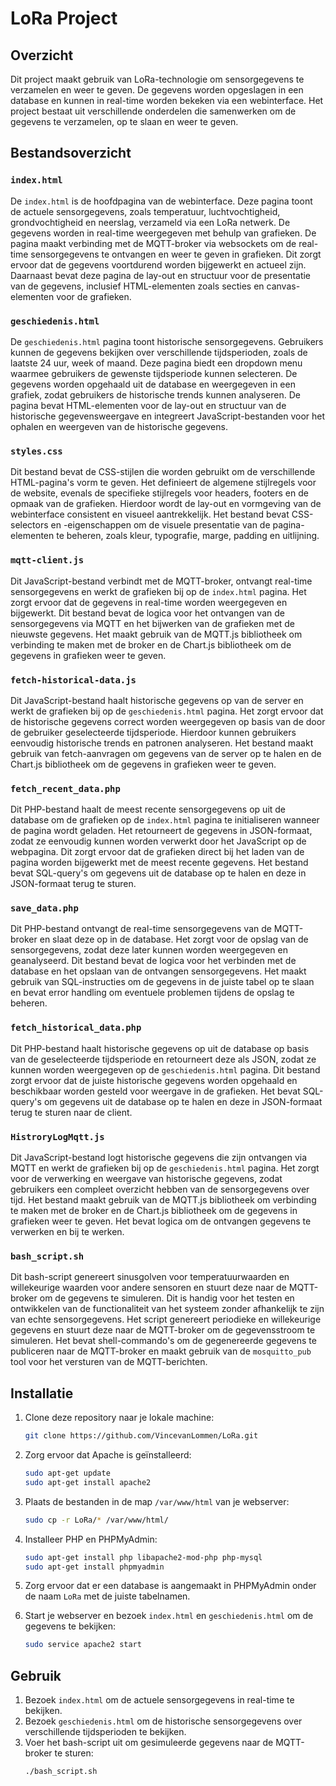 # LoRa Project

## Overzicht

Dit project maakt gebruik van LoRa-technologie om sensorgegevens te verzamelen en weer te geven. De gegevens worden opgeslagen in een database en kunnen in real-time worden bekeken via een webinterface. Het project bestaat uit verschillende onderdelen die samenwerken om de gegevens te verzamelen, op te slaan en weer te geven.

## Bestandsoverzicht

### `index.html`
De `index.html` is de hoofdpagina van de webinterface. Deze pagina toont de actuele sensorgegevens, zoals temperatuur, luchtvochtigheid, grondvochtigheid en neerslag, verzameld via een LoRa netwerk. De gegevens worden in real-time weergegeven met behulp van grafieken. De pagina maakt verbinding met de MQTT-broker via websockets om de real-time sensorgegevens te ontvangen en weer te geven in grafieken. Dit zorgt ervoor dat de gegevens voortdurend worden bijgewerkt en actueel zijn. Daarnaast bevat deze pagina de lay-out en structuur voor de presentatie van de gegevens, inclusief HTML-elementen zoals secties en canvas-elementen voor de grafieken.

### `geschiedenis.html`
De `geschiedenis.html` pagina toont historische sensorgegevens. Gebruikers kunnen de gegevens bekijken over verschillende tijdsperioden, zoals de laatste 24 uur, week of maand. Deze pagina biedt een dropdown menu waarmee gebruikers de gewenste tijdsperiode kunnen selecteren. De gegevens worden opgehaald uit de database en weergegeven in een grafiek, zodat gebruikers de historische trends kunnen analyseren. De pagina bevat HTML-elementen voor de lay-out en structuur van de historische gegevensweergave en integreert JavaScript-bestanden voor het ophalen en weergeven van de historische gegevens.

### `styles.css`
Dit bestand bevat de CSS-stijlen die worden gebruikt om de verschillende HTML-pagina's vorm te geven. Het definieert de algemene stijlregels voor de website, evenals de specifieke stijlregels voor headers, footers en de opmaak van de grafieken. Hierdoor wordt de lay-out en vormgeving van de webinterface consistent en visueel aantrekkelijk. Het bestand bevat CSS-selectors en -eigenschappen om de visuele presentatie van de pagina-elementen te beheren, zoals kleur, typografie, marge, padding en uitlijning.

### `mqtt-client.js`
Dit JavaScript-bestand verbindt met de MQTT-broker, ontvangt real-time sensorgegevens en werkt de grafieken bij op de `index.html` pagina. Het zorgt ervoor dat de gegevens in real-time worden weergegeven en bijgewerkt. Dit bestand bevat de logica voor het ontvangen van de sensorgegevens via MQTT en het bijwerken van de grafieken met de nieuwste gegevens. Het maakt gebruik van de MQTT.js bibliotheek om verbinding te maken met de broker en de Chart.js bibliotheek om de gegevens in grafieken weer te geven.

### `fetch-historical-data.js`
Dit JavaScript-bestand haalt historische gegevens op van de server en werkt de grafieken bij op de `geschiedenis.html` pagina. Het zorgt ervoor dat de historische gegevens correct worden weergegeven op basis van de door de gebruiker geselecteerde tijdsperiode. Hierdoor kunnen gebruikers eenvoudig historische trends en patronen analyseren. Het bestand maakt gebruik van fetch-aanvragen om gegevens van de server op te halen en de Chart.js bibliotheek om de gegevens in grafieken weer te geven.

### `fetch_recent_data.php`
Dit PHP-bestand haalt de meest recente sensorgegevens op uit de database om de grafieken op de `index.html` pagina te initialiseren wanneer de pagina wordt geladen. Het retourneert de gegevens in JSON-formaat, zodat ze eenvoudig kunnen worden verwerkt door het JavaScript op de webpagina. Dit zorgt ervoor dat de grafieken direct bij het laden van de pagina worden bijgewerkt met de meest recente gegevens. Het bestand bevat SQL-query's om gegevens uit de database op te halen en deze in JSON-formaat terug te sturen.

### `save_data.php`
Dit PHP-bestand ontvangt de real-time sensorgegevens van de MQTT-broker en slaat deze op in de database. Het zorgt voor de opslag van de sensorgegevens, zodat deze later kunnen worden weergegeven en geanalyseerd. Dit bestand bevat de logica voor het verbinden met de database en het opslaan van de ontvangen sensorgegevens. Het maakt gebruik van SQL-instructies om de gegevens in de juiste tabel op te slaan en bevat error handling om eventuele problemen tijdens de opslag te beheren.

### `fetch_historical_data.php`
Dit PHP-bestand haalt historische gegevens op uit de database op basis van de geselecteerde tijdsperiode en retourneert deze als JSON, zodat ze kunnen worden weergegeven op de `geschiedenis.html` pagina. Dit bestand zorgt ervoor dat de juiste historische gegevens worden opgehaald en beschikbaar worden gesteld voor weergave in de grafieken. Het bevat SQL-query's om gegevens uit de database op te halen en deze in JSON-formaat terug te sturen naar de client.

### `HistroryLogMqtt.js`
Dit JavaScript-bestand logt historische gegevens die zijn ontvangen via MQTT en werkt de grafieken bij op de `geschiedenis.html` pagina. Het zorgt voor de verwerking en weergave van historische gegevens, zodat gebruikers een compleet overzicht hebben van de sensorgegevens over tijd. Het bestand maakt gebruik van de MQTT.js bibliotheek om verbinding te maken met de broker en de Chart.js bibliotheek om de gegevens in grafieken weer te geven. Het bevat logica om de ontvangen gegevens te verwerken en bij te werken.

### `bash_script.sh`
Dit bash-script genereert sinusgolven voor temperatuurwaarden en willekeurige waarden voor andere sensoren en stuurt deze naar de MQTT-broker om de gegevens te simuleren. Dit is handig voor het testen en ontwikkelen van de functionaliteit van het systeem zonder afhankelijk te zijn van echte sensorgegevens. Het script genereert periodieke en willekeurige gegevens en stuurt deze naar de MQTT-broker om de gegevensstroom te simuleren. Het bevat shell-commando's om de gegenereerde gegevens te publiceren naar de MQTT-broker en maakt gebruik van de `mosquitto_pub` tool voor het versturen van de MQTT-berichten.

## Installatie

1. Clone deze repository naar je lokale machine:
    ```sh
    git clone https://github.com/VincevanLommen/LoRa.git
    ```
2. Zorg ervoor dat Apache is geïnstalleerd:
    ```sh
    sudo apt-get update
    sudo apt-get install apache2
    ```
3. Plaats de bestanden in de map `/var/www/html` van je webserver:
    ```sh
    sudo cp -r LoRa/* /var/www/html/
    ```
4. Installeer PHP en PHPMyAdmin:
    ```sh
    sudo apt-get install php libapache2-mod-php php-mysql
    sudo apt-get install phpmyadmin
    ```
5. Zorg ervoor dat er een database is aangemaakt in PHPMyAdmin onder de naam `LoRa` met de juiste tabelnamen.

6. Start je webserver en bezoek `index.html` en `geschiedenis.html` om de gegevens te bekijken:
    ```sh
    sudo service apache2 start
    ```

## Gebruik

1. Bezoek `index.html` om de actuele sensorgegevens in real-time te bekijken.
2. Bezoek `geschiedenis.html` om de historische sensorgegevens over verschillende tijdsperioden te bekijken.
3. Voer het bash-script uit om gesimuleerde gegevens naar de MQTT-broker te sturen:
    ```sh
    ./bash_script.sh
    ```
